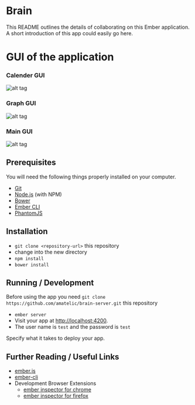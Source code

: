 # Brain

This README outlines the details of collaborating on this Ember application.
A short introduction of this app could easily go here.

# GUI of the application
 ### Calender GUI
![alt tag](https://github.com/amatelic/brain-frontend/tree/master/images/calender.png)
### Graph GUI
![alt tag](https://github.com/amatelic/brain-frontend/tree/master/images/graph.png)
### Main GUI
![alt tag](https://github.com/amatelic/brain-frontend/tree/master/images/tasks.png)

## Prerequisites

You will need the following things properly installed on your computer.

* [Git](http://git-scm.com/)
* [Node.js](http://nodejs.org/) (with NPM)
* [Bower](http://bower.io/)
* [Ember CLI](http://ember-cli.com/)
* [PhantomJS](http://phantomjs.org/)

## Installation

* `git clone <repository-url>` this repository
* change into the new directory
* `npm install`
* `bower install`

## Running / Development

Before using the app you need `git clone https://github.com/amatelic/brain-server.git` this repository
* `ember server`
* Visit your app at [http://localhost:4200](http://localhost:4200).
* The user name is `test` and the password is `test`



Specify what it takes to deploy your app.

## Further Reading / Useful Links

* [ember.js](http://emberjs.com/)
* [ember-cli](http://ember-cli.com/)
* Development Browser Extensions
  * [ember inspector for chrome](https://chrome.google.com/webstore/detail/ember-inspector/bmdblncegkenkacieihfhpjfppoconhi)
  * [ember inspector for firefox](https://addons.mozilla.org/en-US/firefox/addon/ember-inspector/)
